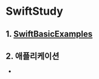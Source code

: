 # SwiftStudy

## 1. [SwiftBasicExamples](https://github.com/ninetyfivejae/SwiftStudy/blob/master/SwiftBasicExamples.md#swiftbasicexamples)

## 2. 애플리케이션

- 
